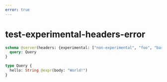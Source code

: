 ```yaml
---
error: true
---
```


# test-experimental-headers-error

```graphql @server
schema @server(headers: {experimental: ["non-experimental", "foo", "bar", "tailcall"]}) {
  query: Query
}

type Query {
  hello: String @expr(body: "World!")
}
```
